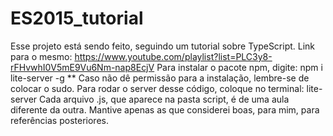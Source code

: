 # ES2015_tutorial
Esse projeto está sendo feito, seguindo um tutorial sobre TypeScript. Link para o mesmo: https://www.youtube.com/playlist?list=PLC3y8-rFHvwhI0V5mE9Vu6Nm-nap8EcjV  Para instalar o pacote npm, digite: npm i lite-server -g ** Caso não dê permissão para a instalação, lembre-se de colocar o sudo.  Para rodar o server desse código, coloque no terminal: lite-server  Cada arquivo .js, que aparece na pasta script, é de uma aula diferente da outra. Mantive apenas as que considerei boas, para mim, para referências posteriores.
